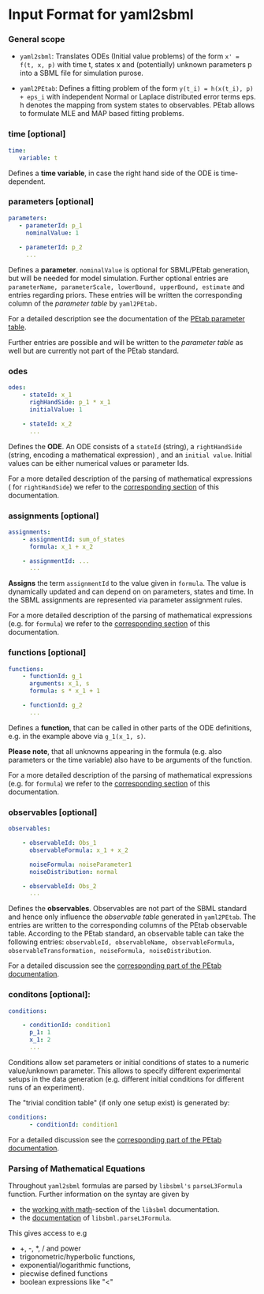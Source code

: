 # Input Format for yaml2sbml

### General scope

*  `yaml2sbml`: Translates ODEs (Initial value problems) of the form `x' = f(t, x, p)` with time t, states x  and (potentially) unknown parameters p into a SBML file for simulation purose.

*  `yaml2PEtab`: Defines a fitting problem of the form `y(t_i) = h(x(t_i), p) + eps_i` with independent Normal or Laplace distributed error terms eps. h denotes the mapping from system states to observables. PEtab allows to formulate MLE and MAP based fitting problems.


### time \[optional\]

```yaml
time:
   variable: t
```

Defines a **time variable**, in case the right hand side of the ODE is time-dependent.
  
### parameters \[optional\]

```yaml
parameters: 
   - parameterId: p_1
     nominalValue: 1
  
   - parameterId: p_2
     ...     
 ```

Defines a **parameter**. `nominalValue` is optional for SBML/PEtab generation, but will be needed for model simulation. Further optional entries are `parameterName, parameterScale, lowerBound, upperBound, estimate` and entries regarding priors. These entries will be written the corresponding column of the _parameter table_ by `yaml2PEtab.`

For a detailed description see the documentation of the [PEtab parameter table](https://github.com/PEtab-dev/PEtab/blob/master/doc/documentation_data_format.md#parameter-table "PEtab paramter table documentation"). 

Further entries are possible and will be written to the _parameter table_ as well but are currently not part of the PEtab standard. 

### odes

```yaml
odes:
    - stateId: x_1
      righHandSide: p_1 * x_1
      initialValue: 1

    - stateId: x_2
      ...      
```

Defines the **ODE**. An ODE consists of a `stateId` (string), a `rightHandSide` (string, encoding a mathematical expression) , and an `initial value`. Initial values can be either numerical values or parameter Ids. 

For a more detailed description of the parsing of mathematical expressions ( for  `rightHandSide`) we refer to the [corresponding section](#parsing-of-mathematical-equations) of this documentation.

### assignments \[optional\]

```yaml
assignments:
    - assignmentId: sum_of_states
      formula: x_1 + x_2

    - assignmentId: ...
      ...
```

**Assigns** the term `assignmentId` to the value given in `formula`. The value is dynamically updated and can depend on on parameters, states and time. In the SBML assignments are represented via parameter assignment rules.

For a more detailed description of the parsing of mathematical expressions (e.g. for  `formula`) we refer to the [corresponding section](#parsing-of-mathematical-equations) of this documentation.

### functions \[optional\]

``` yaml
functions:
    - functionId: g_1
      arguments: x_1, s
      formula: s * x_1 + 1

    - functionId: g_2
      ...
```

Defines a **function**, that can be called in other parts of the ODE definitions, e.g. in the example above via  `g_1(x_1, s)`. 

**Please note**, that all unknowns appearing in the formula (e.g. also parameters or the time variable) also have to be arguments of the function.  

For a more detailed description of the parsing of mathematical expressions (e.g. for  `formula`) we refer to the [corresponding section](#parsing-of-mathematical-equations) of this documentation.

### observables \[optional\]

``` yaml
observables:

    - observableId: Obs_1
      observableFormula: x_1 + x_2

      noiseFormula: noiseParameter1
      noiseDistribution: normal

    - observableId: Obs_2
      ...
```

Defines the **observables**. Observables are not part of the SBML standard and hence only influence the _observable table_ generated in `yaml2PEtab`. The entries are written to the corresponding columns of the PEtab observable table. According to the PEtab standard, an observable table can take the following entries:  `observableId, observableName, observableFormula, observableTransformation, noiseFormula, noiseDistribution`. 

For a detailed discussion see the [corresponding part of the PEtab documentation](https://github.com/PEtab-dev/PEtab/blob/master/doc/documentation_data_format.md#observables-table).

### conditons \[optional\]:

```yaml
conditions:

    - conditionId: condition1
      p_1: 1
      x_1: 2
      ...
```

Conditions allow set parameters or initial conditions of states to a numeric value/unknown parameter. This allows to specify different experimental setups in the data generation (e.g. different initial conditions for different runs of an experiment). 

The "trivial condition table" (if only one setup exist) is generated by:

```yaml
conditions:
      - conditionId: condition1
```

For a detailed discussion see the [corresponding part of the PEtab documentation](https://github.com/PEtab-dev/PEtab/blob/master/doc/documentation_data_format.md#condition-table).

### Parsing of Mathematical Equations

 Throughout `yaml2sbml` formulas are parsed by `libsbml's` `parseL3Formula` function. Further information on the syntay are given by

*  the [working with math](http://sbml.org/Special/Software/libSBML/docs/formatted/python-api/libsbml-math.html)-section of the `libsbml` documentation.
*  the [documentation](http://sbml.org/Special/Software/libSBML/docs/formatted/python-api/namespacelibsbml.html#ae79acc3be958963c55f1d03944add36b) of `libsbml.parseL3Formula`.


This gives access to e.g 

*  +, -, *, / and power
*  trigonometric/hyperbolic functions, 
*  exponential/logarithmic functions,
*  piecwise defined functions
*  boolean expressions like "<"
